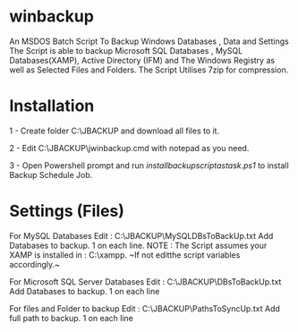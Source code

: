 # winbackup
An MSDOS Batch Script To Backup Windows Databases , Data and Settings
The Script is able to backup Microsoft SQL Databases , MySQL Databases(XAMP), Active Directory (IFM) and The Windows Registry as well as Selected Files and Folders.
The Script Utilises 7zip for compression.


# Installation

  1 - Create folder C:\JBACKUP and download all files to it.
  
  2 - Edit C:\JBACKUP\jwinbackup.cmd with notepad as you need.
  
  3 - Open Powershell prompt and run *installbackupscriptastask.ps1* to install Backup Schedule Job.
  
  
  
 # Settings (Files)

  For MySQL Databases Edit : C:\JBACKUP\MySQLDBsToBackUp.txt
  Add Databases to backup. 1 on each line.
  NOTE : The Script assumes your XAMP is installed in : C:\xampp. 
         ~If not editthe script variables accordingly.~
 
  
  For Microsoft SQL Server Databases Edit : C:\JBACKUP\DBsToBackUp.txt
  Add Databases to backup. 1 on each line


  For files and Folder to backup Edit : C:\JBACKUP\PathsToSyncUp.txt
  Add full path to backup. 1 on each line

